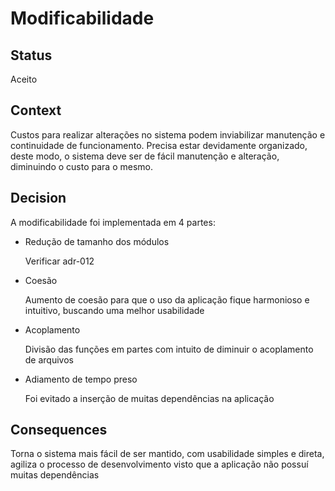 
# Modificabilidade

## Status

Aceito

## Context

Custos para realizar alterações no sistema podem inviabilizar manutenção e continuidade de funcionamento. Precisa estar devidamente organizado, deste modo, o sistema deve ser de fácil manutenção e alteração, diminuindo o custo para o mesmo.

## Decision

A modificabilidade foi implementada em 4 partes:

* Redução de tamanho dos módulos

    Verificar adr-012
    
* Coesão

    Aumento de coesão para que o uso da aplicação fique harmonioso e intuitivo, buscando uma melhor usabilidade
    
* Acoplamento

    Divisão das funções em partes com intuito de diminuir o acoplamento de arquivos
    
* Adiamento de tempo preso

    Foi evitado a inserção de muitas dependências na aplicação

## Consequences

Torna o sistema mais fácil de ser mantido, com usabilidade simples e direta, agiliza o processo de desenvolvimento visto que a aplicação não possuí muitas dependências
